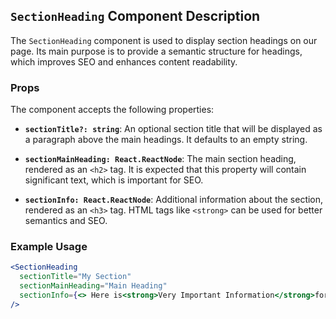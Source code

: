 ## `SectionHeading` Component Description

The `SectionHeading` component is used to display section headings on our page. Its main purpose is to provide a semantic structure for headings, which improves SEO and enhances content readability.

### Props

The component accepts the following properties:

- **`sectionTitle?: string`**: An optional section title that will be displayed as a paragraph above the main headings. It defaults to an empty string.

- **`sectionMainHeading: React.ReactNode`**: The main section heading, rendered as an `<h2>` tag. It is expected that this property will contain significant text, which is important for SEO.

- **`sectionInfo: React.ReactNode`**: Additional information about the section, rendered as an `<h3>` tag. HTML tags like `<strong>` can be used for better semantics and SEO.

### Example Usage

```jsx
<SectionHeading
  sectionTitle="My Section"
  sectionMainHeading="Main Heading"
  sectionInfo={<> Here is<strong>Very Important Information</strong>for SEO </>}
/>

